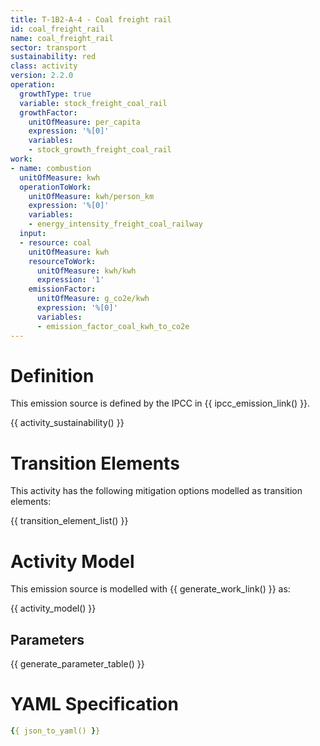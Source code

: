 ```yaml
---
title: T-1B2-A-4 - Coal freight rail
id: coal_freight_rail
name: coal_freight_rail
sector: transport
sustainability: red
class: activity
version: 2.2.0
operation:
  growthType: true
  variable: stock_freight_coal_rail
  growthFactor:
    unitOfMeasure: per_capita
    expression: '%[0]'
    variables:
    - stock_growth_freight_coal_rail
work:
- name: combustion
  unitOfMeasure: kwh
  operationToWork:
    unitOfMeasure: kwh/person_km
    expression: '%[0]'
    variables:
    - energy_intensity_freight_coal_railway
  input:
  - resource: coal
    unitOfMeasure: kwh
    resourceToWork:
      unitOfMeasure: kwh/kwh
      expression: '1'
    emissionFactor:
      unitOfMeasure: g_co2e/kwh
      expression: '%[0]'
      variables:
      - emission_factor_coal_kwh_to_co2e
---
```

# Definition
This emission source is defined by the IPCC in {{ ipcc_emission_link() }}.


{{ activity_sustainability() }}

# Transition Elements

This activity has the following mitigation options modelled as transition elements:

{{ transition_element_list() }}

# Activity Model
This emission source is modelled with {{ generate_work_link() }} as:

{{ activity_model() }}

## Parameters

{{ generate_parameter_table() }}

# YAML Specification

```yaml
{{ json_to_yaml() }}
```